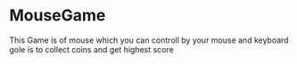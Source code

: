 # MouseGame
This Game is of mouse which you can controll by your mouse and keyboard gole is to collect coins and get highest score
